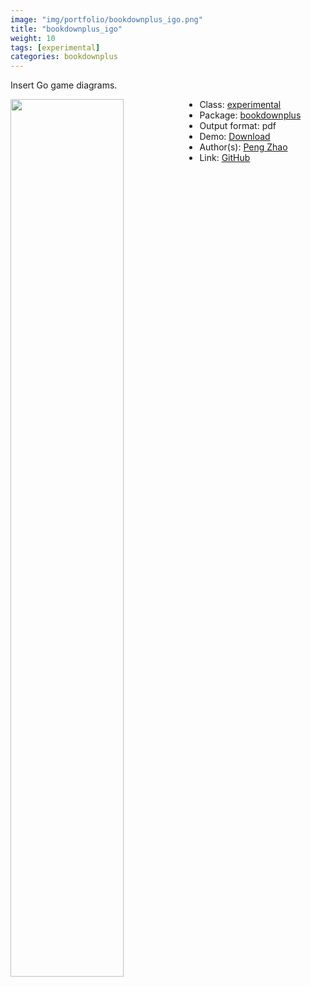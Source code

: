 ```yaml
---
image: "img/portfolio/bookdownplus_igo.png"
title: "bookdownplus_igo"
weight: 10
tags: [experimental]
categories: bookdownplus
---
```


Insert Go game diagrams.

<!--more-->

<p><a href="../../img/portfolio/bookdownplus_igo.png"><img class = "jf-image-shadow" src="../../img/portfolio/bookdownplus_igo.png" style="display: block; margin: auto;" width="60%"  align="left"></a></p>

- Class: [experimental](../../tags/experimental)
- Package: [bookdownplus](bookdownplus)
- Output format: pdf
- Demo: [Download](https://pzhaonet.github.io/bookdownplus/upload/igo/showcase/igo.pdf)
- Author(s): [Peng Zhao](https://pzhao.org)
- Link: [GitHub](https://github.com/pzhaonet/bookdownplus)


